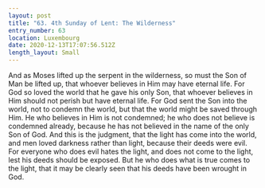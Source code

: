 ```yaml
---
layout: post
title: "63. 4th Sunday of Lent: The Wilderness"
entry_number: 63
location: Luxembourg
date: 2020-12-13T17:07:56.512Z
length_layout: Small
---
```

And as Moses lifted up the serpent in the wilderness, so must the Son of Man be lifted up, that whoever believes in Him may have eternal life. For God so loved the world that he gave his only Son, that whoever believes in Him should not perish but have eternal life. For God sent the Son into the world, not to condemn the world, but that the world might be saved through Him. He who believes in Him is not condemned; he who does not believe is condemned already, because he has not believed in the name of the only Son of God. And this is the judgment, that the light has come into the world, and men loved darkness rather than light, because their deeds were evil. For everyone who does evil hates the light, and does not come to the light, lest his deeds should be exposed. But he who does what is true comes to the light, that it may be clearly seen that his deeds have been wrought in God.